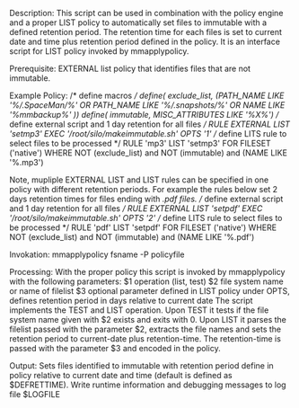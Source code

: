 Description: 
This script can be used in combination with the policy engine and a proper LIST policy to automatically set files to immutable with a defined retention period. The retention time for each files is set to current date and time plus retention period defined in the policy. It is an interface script for LIST policy invoked by mmapplypolicy. 

Prerequisite:
EXTERNAL list policy that identifies files that are not immutable.

Example Policy:
/* define macros */
define( exclude_list, (PATH_NAME LIKE '%/.SpaceMan/%' OR PATH_NAME LIKE '%/.snapshots/%' OR NAME LIKE '%mmbackup%' ))
define( immutable, MISC_ATTRIBUTES LIKE '%X%')
/* define external script and 1 day retention for all files */
RULE EXTERNAL LIST 'setmp3' EXEC '/root/silo/makeimmutable.sh' OPTS '1'
/* define LITS rule to select files to be processed */
RULE 'mp3' LIST 'setmp3' FOR FILESET ('native') WHERE NOT (exclude_list) and NOT (immutable) and (NAME LIKE '%.mp3')

Note, mupliple EXTERNAL LIST and LIST rules can be specified in one policy with different retention periods. For example the rules below set 2 days retention times for files ending with *.pdf files. 
/* define external script and 1 day retention for all files */
RULE EXTERNAL LIST 'setpdf' EXEC '/root/silo/makeimmutable.sh' OPTS '2'
/* define LITS rule to select files to be processed */
RULE 'pdf' LIST 'setpdf' FOR FILESET ('native') WHERE NOT (exclude_list) and NOT (immutable) and (NAME LIKE '%.pdf')


Invokation:
mmapplypolicy fsname -P policyfile

Processing:
With the proper policy this script is invoked by mmapplypolicy with the following parameters:
  $1 operation (list, test)
  $2 file system name or name of filelist
  $3 optional parameter defined in LIST policy under OPTS, defines retention period in days relative to current date
The script implements the TEST and LIST operation. 
Upon TEST it tests if the file system name given with $2 exists and exits with 0.
Upon LIST it parses the filelist passed with the parameter $2, extracts the file names and sets the retention period to current-date plus retention-time. The retention-time is passed with the parameter $3 and encoded in the policy. 

Output:
Sets files identified to immutable with retention period define in policy relative to current date and time (default is defined as $DEFRETTIME). 
Write runtime information and debugging messages to log file $LOGFILE
